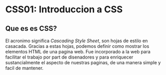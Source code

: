 # CSS01: Introduccion a CSS 

## Que es es CSS?

El acronimo significa *Cascading Style Sheet*, son hojas de estilo en casacada. Gracias a estas hojas, podemos definir como mostrar los elementos HTML de una pagina web. Fue incorporado a la web para facilitar el trabajo por part de disenadores y para enriquecer sustancialmente el aspecto de nuestras paginas, de una manera simple y facil de mantener. 

